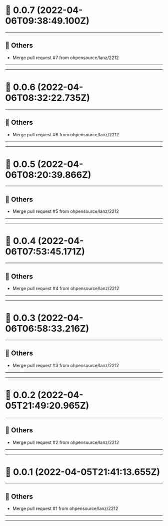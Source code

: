 # :confetti_ball: 0.0.7 (2022-04-06T09:38:49.100Z)
- - -
## :newspaper: Others
* Merge pull request #7 from ohpensource/lanz/2212
- - -
- - -
# :confetti_ball: 0.0.6 (2022-04-06T08:32:22.735Z)
- - -
## :newspaper: Others
* Merge pull request #6 from ohpensource/lanz/2212
- - -
- - -
# :confetti_ball: 0.0.5 (2022-04-06T08:20:39.866Z)
- - -
## :newspaper: Others
* Merge pull request #5 from ohpensource/lanz/2212
- - -
- - -
# :confetti_ball: 0.0.4 (2022-04-06T07:53:45.171Z)
- - -
## :newspaper: Others
* Merge pull request #4 from ohpensource/lanz/2212
- - -
- - -
# :confetti_ball: 0.0.3 (2022-04-06T06:58:33.216Z)
- - -
## :newspaper: Others
* Merge pull request #3 from ohpensource/lanz/2212
- - -
- - -
# :confetti_ball: 0.0.2 (2022-04-05T21:49:20.965Z)
- - -
## :newspaper: Others
* Merge pull request #2 from ohpensource/lanz/2212
- - -
- - -
# :confetti_ball: 0.0.1 (2022-04-05T21:41:13.655Z)
- - -
## :newspaper: Others
* Merge pull request #1 from ohpensource/lanz/2212
- - -
- - -
